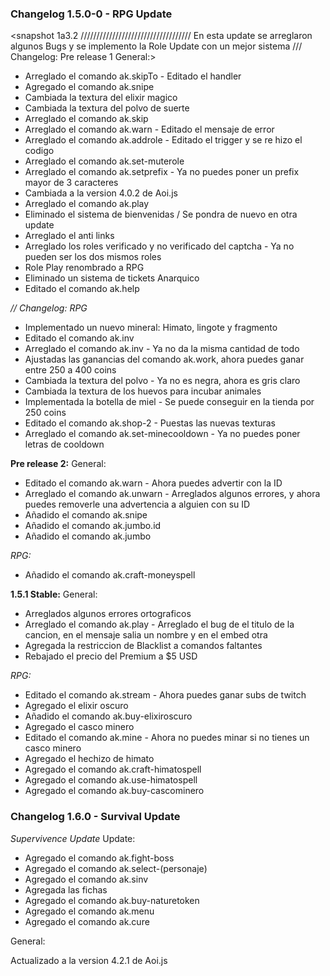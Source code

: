 ### Changelog 1.5.0-0 - RPG Update
<snapshot 1a3.2
///////////////////////////////////
En esta update se arreglaron algunos Bugs y se implemento la Role Update con un mejor sistema
///
Changelog: Pre release 1
General:>

- Arreglado el comando ak.skipTo - Editado el handler
- Agregado el comando ak.snipe
- Cambiada la textura del elixir magico
- Cambiada la textura del polvo de suerte
- Arreglado el comando ak.skip 
- Arreglado el comando ak.warn - Editado el mensaje de error
- Arreglado el comando ak.addrole - Editado el trigger y se re hizo el codigo
- Arreglado el comando ak.set-muterole
- Arreglado el comando ak.setprefix - Ya no puedes poner un prefix mayor de 3 caracteres
- Cambiada a la version 4.0.2 de Aoi.js
- Arreglado el comando ak.play
- Eliminado el sistema de bienvenidas / Se pondra de nuevo en otra update
- Arreglado el anti links
- Arreglado los roles verificado y no verificado del captcha - Ya no pueden ser los dos mismos roles
- Role Play renombrado a RPG
- Eliminado un sistema de tickets Anarquico
- Editado el comando ak.help

*// Changelog: RPG*
- Implementado un nuevo mineral: Himato, lingote y fragmento
- Editado el comando ak.inv
- Arreglado el comando ak.inv - Ya no da la misma cantidad de todo
- Ajustadas las ganancias del comando ak.work, ahora puedes ganar entre 250 a 400 coins
- Cambiada la textura del polvo - Ya no es negra, ahora es gris claro
- Cambiada la textura de los huevos para incubar animales
- Implementada la botella de miel - Se puede conseguir en la tienda por 250 coins
- Editado el comando ak.shop-2 - Puestas las nuevas texturas
- Arreglado el comando ak.set-minecooldown - Ya no puedes poner letras de cooldown

**Pre release 2:**
General:
- Editado el comando ak.warn - Ahora puedes advertir con la ID
- Arreglado el comando ak.unwarn - Arreglados algunos errores, y ahora puedes removerle una advertencia
a alguien con su ID
- Añadido el comando ak.snipe
- Añadido el comando ak.jumbo.id
- Añadido el comando ak.jumbo

*RPG:*
- Añadido el comando ak.craft-moneyspell

**1.5.1 Stable:**
General: 
- Arreglados algunos errores ortograficos
- Arreglado el comando ak.play - Arreglado el bug de el titulo de la cancion, en el mensaje salia un nombre y en el embed otra
- Agregada la restriccion de Blacklist a comandos faltantes
- Rebajado el precio del Premium a $5 USD

*RPG:*
- Editado el comando ak.stream - Ahora puedes ganar subs de twitch
- Agregado el elixir oscuro
- Añadido el comando ak.buy-elixiroscuro
- Agregado el casco minero
- Editado el comando ak.mine - Ahora no puedes minar si no tienes un casco minero
- Agregado el hechizo de himato
- Agregado el comando ak.craft-himatospell
- Agregado el comando ak.use-himatospell
- Agregado el comando ak.buy-cascominero

### Changelog 1.6.0 - Survival Update ###
*Supervivence Update*
Update:

- Agregado el comando ak.fight-boss
- Agregado el comando ak.select-(personaje)
- Agregado el comando ak.sinv
- Agregada las fichas
- Agregado el comando ak.buy-naturetoken
- Agregado el comando ak.menu
- Agregado el comando ak.cure

General:

Actualizado a la version 4.2.1 de Aoi.js